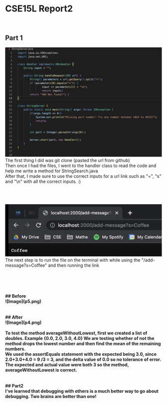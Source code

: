 # CSE15L Report2
&nbsp;
&nbsp;
&nbsp;
&nbsp;
&nbsp;
## Part 1
![Image](p1.png)
<br />
The first thing I did was git clone (pasted the url from github) <br />
Then once I had the files, I went to the handler class to read the code and help me write a method for StringSearch.java<br />
After that, I made sure to use the correct inputs for a url link such as "=", "s" and "\n" with all the correct inputs. :) <br />
<br />
<br />
<br />


![Image](p2.png)
<br />
The next step is to run the file on the terminal with while using the "/add-message?s=Coffee" and then running the link <br />

<br />
<br />
<br />
<br />
<b
## Part2
<br />
## Before
<br />
![Image](p5.png)
<br />
<br />
<br />
## After
<br />
![Image](p4.png)
<br />
<br />
To test the method averageWithoutLowest, first we created a list of doubles. Example {0.0, 2.0, 3.0, 4.0} We are testing whether of not the method drops the lowest number and then find the mean of the remaining numbers. <br /> We used the assertEquals statement with the expected being 3.0, since 2.0+3.0+4.0 = 9 /3 = 3, and the delta value of 0.0 so no tolerance of error. <br /> The expected and actual value were both 3 so the method, averageWithoutLowest is correct. <br />
<br />
<br />
## Part2
<br />
I've learned that debugging with others is a much better way to go about debugging. Two brains are better than one! 
